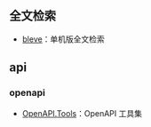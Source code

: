 ## 全文检索
- [bleve](https://github.com/blevesearch/bleve)：单机版全文检索

## api
### openapi
- [OpenAPI.Tools](https://openapi.tools/)：OpenAPI 工具集
